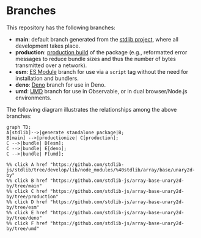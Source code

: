 <!--

@license Apache-2.0

Copyright (c) 2022 The Stdlib Authors.

Licensed under the Apache License, Version 2.0 (the "License");
you may not use this file except in compliance with the License.
You may obtain a copy of the License at

    http://www.apache.org/licenses/LICENSE-2.0

Unless required by applicable law or agreed to in writing, software
distributed under the License is distributed on an "AS IS" BASIS,
WITHOUT WARRANTIES OR CONDITIONS OF ANY KIND, either express or implied.
See the License for the specific language governing permissions and
limitations under the License.

-->

# Branches

This repository has the following branches:

-   **main**: default branch generated from the [stdlib project][stdlib-url], where all development takes place.
-   **production**: [production build][production-url] of the package (e.g., reformatted error messages to reduce bundle sizes and thus the number of bytes transmitted over a network).
-   **esm**: [ES Module][esm-url] branch for use via a `script` tag without the need for installation and bundlers.
-   **deno**: [Deno][deno-url] branch for use in Deno.
-   **umd**: [UMD][umd-url] branch for use in Observable, or in dual browser/Node.js environments.

The following diagram illustrates the relationships among the above branches:

```mermaid
graph TD;
A[stdlib]-->|generate standalone package|B;
B[main] -->|productionize| C[production];
C -->|bundle| D[esm];
C -->|bundle| E[deno];
C -->|bundle| F[umd];

%% click A href "https://github.com/stdlib-js/stdlib/tree/develop/lib/node_modules/%40stdlib/array/base/unary2d-by"
%% click B href "https://github.com/stdlib-js/array-base-unary2d-by/tree/main"
%% click C href "https://github.com/stdlib-js/array-base-unary2d-by/tree/production"
%% click D href "https://github.com/stdlib-js/array-base-unary2d-by/tree/esm"
%% click E href "https://github.com/stdlib-js/array-base-unary2d-by/tree/deno"
%% click F href "https://github.com/stdlib-js/array-base-unary2d-by/tree/umd"
```

[stdlib-url]: https://github.com/stdlib-js/stdlib/tree/develop/lib/node_modules/%40stdlib/array/base/unary2d-by
[production-url]: https://github.com/stdlib-js/array-base-unary2d-by/tree/production
[deno-url]: https://github.com/stdlib-js/array-base-unary2d-by/tree/deno
[umd-url]: https://github.com/stdlib-js/array-base-unary2d-by/tree/umd
[esm-url]: https://github.com/stdlib-js/array-base-unary2d-by/tree/esm